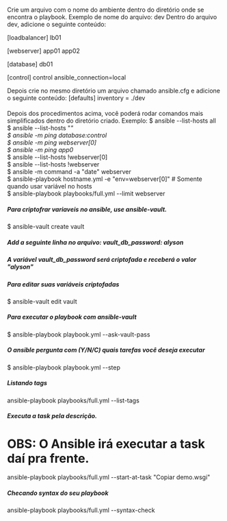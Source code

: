 ####

Crie um arquivo com o nome do ambiente dentro do diretório onde se encontra o playbook.
Exemplo de nome do arquivo: dev
Dentro do arquivo dev, adicione o seguinte conteúdo:

[loadbalancer]
lb01

[webserver]
app01
app02

[database]
db01

[control]
control ansible_connection=local


Depois crie no mesmo diretório um arquivo chamado ansible.cfg e adicione o seguinte conteúdo:
[defaults]
inventory = ./dev

####

Depois dos procedimentos acima, você poderá rodar comandos mais simplificados dentro do diretório criado.
Exemplo:
$ ansible --list-hosts all\
$ ansible --list-hosts "*"\
$ ansible -m ping database:control\
$ ansible -m ping webserver[0]\
$ ansible -m ping app0*\
$ ansible --list-hosts  \!webserver[0]\
$ ansible --list-hosts  \!webserver\
$ ansible -m command -a "date" webserver\
$ ansible-playbook hostname.yml -e "env=webserver[0]" # Somente quando usar variável no hosts\
$ ansible-playbook playbooks/full.yml --limit webserver

##### Para criptofrar variaveis no ansible, use ansible-vault. #####
$ ansible-vault create vault

##### Add a seguinte linha no arquivo: vault_db_password: alyson #####
##### A variável vault_db_password será criptofada e receberá o valor "alyson" #####

##### Para editar suas variáveis criptofadas #####
$ ansible-vault edit vault

##### Para executar o playbook com ansible-vault #####
$ ansible-playbook playbook.yml --ask-vault-pass

##### O ansible pergunta com (Y/N/C) quais tarefas você deseja executar #####
$ ansible-playbook playbook.yml --step

##### Listando tags #####
ansible-playbook playbooks/full.yml --list-tags

##### Executa a task pela descrição. #####
# OBS: O Ansible irá executar a task daí pra frente.
ansible-playbook playbooks/full.yml --start-at-task "Copiar demo.wsgi"

##### Checando syntax do seu playbook #####
ansible-playbook playbooks/full.yml --syntax-check
